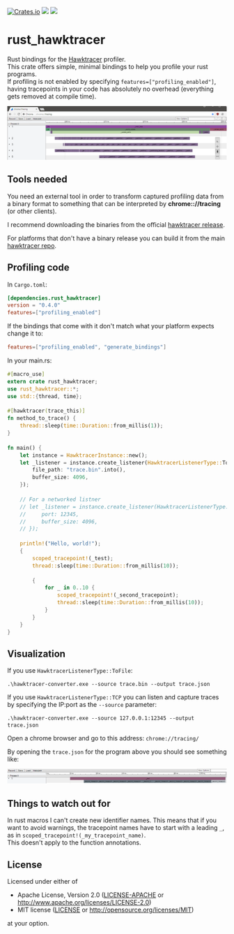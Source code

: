 [![Crates.io](https://img.shields.io/crates/v/rust_hawktracer.svg)](https://crates.io/crates/rust_hawktracer)
[![](https://github.com/AlexEne/rust_hawktracer/workflows/Build/badge.svg)](https://github.com/AlexEne/rust_hawktracer/actions)
[![](https://github.com/AlexEne/rust_hawktracer/workflows/Test/badge.svg)](https://github.com/AlexEne/rust_hawktracer/actions)


# rust_hawktracer
Rust bindings for the [Hawktracer](https://github.com/loganek/hawktracer) profiler.  
This crate offers simple, minimal bindings to help you profile your rust programs.  
If profiling is not enabled by specifying ```features=["profiling_enabled"]```, having tracepoints in your code has absolutely no overhead (everything gets removed at compile time).


![alt text](https://github.com/AlexEne/alexene.github.io/raw/master/images/rust_hawktracer/demo.png)


## Tools needed

You need an external tool in order to transform captured profiling data from a binary format to something that can be interpreted by __chrome:://tracing__ (or other clients).

I recommend downloading the binaries from the official [hawktracer release](https://github.com/loganek/hawktracer/releases/tag/v0.7.0).
 
For platforms that don't have a binary release you can build it from the main [hawktracer repo](https://github.com/loganek/hawktracer).  

## Profiling code
In `Cargo.toml`:
```toml
[dependencies.rust_hawktracer]
version = "0.4.0"
features=["profiling_enabled"]
```

If the bindings that come with it don't match what your platform expects change it to:
```toml
features=["profiling_enabled", "generate_bindings"]
```

In your main.rs:

```rust
#[macro_use]
extern crate rust_hawktracer;
use rust_hawktracer::*;
use std::{thread, time};

#[hawktracer(trace_this)]
fn method_to_trace() {
    thread::sleep(time::Duration::from_millis(1));
}

fn main() {
    let instance = HawktracerInstance::new();
    let _listener = instance.create_listener(HawktracerListenerType::ToFile {
        file_path: "trace.bin".into(),
        buffer_size: 4096,
    });

    // For a networked listner
    // let _listener = instance.create_listener(HawktracerListenerType::TCP {
    //     port: 12345,
    //     buffer_size: 4096,
    // });

    println!("Hello, world!");
    {
        scoped_tracepoint!(_test);
        thread::sleep(time::Duration::from_millis(10));

        {
            for _ in 0..10 {
                scoped_tracepoint!(_second_tracepoint);
                thread::sleep(time::Duration::from_millis(10));
            }
        }
    }
}
```

## Visualization

If you use ```HawktracerListenerType::ToFile```:  
```
.\hawktracer-converter.exe --source trace.bin --output trace.json
```

If you use ```HawktracerListenerType::TCP``` you can listen and capture traces by specifying the IP:port as the ```--source``` parameter:  
```
.\hawktracer-converter.exe --source 127.0.0.1:12345 --output trace.json
```

Open a chrome browser and go to this address: ```chrome://tracing/```

By opening the ```trace.json``` for the program above you should see something like:

![alt text](https://github.com/AlexEne/alexene.github.io/raw/master/images/rust_hawktracer/trace_demo.png)


## Things to watch out for

In rust macros I can't create new identifier names. This means that if you want to avoid warnings, the tracepoint names have to start with a leading ```_```, as in ```scoped_tracepoint!(_my_tracepoint_name)```.  
This doesn't apply to the function annotations.

## License

Licensed under either of

 * Apache License, Version 2.0 ([LICENSE-APACHE](LICENSE-APACHE) or http://www.apache.org/licenses/LICENSE-2.0)
 * MIT license ([LICENSE](LICENSE) or http://opensource.org/licenses/MIT)

at your option.
